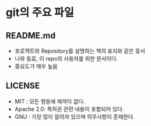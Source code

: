 # git의 주요 파일

## README.md

- 포로젝트와 Repository를 설명하는 책의 표지와 같은 뭉서
- 나와 동료, 이 repo의 사용자를 위한 문서이다. 
- 중요도가 매우 높음

## LICENSE

- MIT : 모든 행동에 제약이 없다.
- Apache 2.0: 특허권 관련 내용이 포함되어 있다.
- GNU : 가장 많이 알려져 있으며 의무사항이 존재한다.
